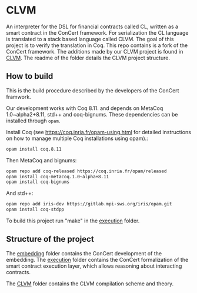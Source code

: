 # CLVM 

An interpreter for the DSL for financial contracts called CL, written as a smart contract in the ConCert framework. For serialization the CL language is translated
to a stack based language called CLVM. The goal of this project is to verify the translation in Coq. This repo contains is a fork of the ConCert framework. The additions made by our CLVM project is found in
[CLVM](execution/CLInterp). The readme of the folder details the CLVM project structure.

## How to build
This is the build procedure described by the developers of the ConCert framwork. 

Our development works with Coq 8.11. and depends on MetaCoq 1.0~alpha2+8.11,
std++ and coq-bignums. These dependencies can be installed through `opam`.

Install Coq (see https://coq.inria.fr/opam-using.html for detailed instructions on how to manage
multiple Coq installations using opam).:

```bash
opam install coq.8.11
```

Then MetaCoq and bignums:

```bash
opam repo add coq-released https://coq.inria.fr/opam/released
opam install coq-metacoq.1.0~alpha+8.11
opam install coq-bignums
```
And std++:

```bash
opam repo add iris-dev https://gitlab.mpi-sws.org/iris/opam.git
opam install coq-stdpp
```

To build this project run "make" in the [execution](execution/) folder.
## Structure of the project 

The [embedding](embedding/) folder contains the ConCert development of the embedding.
The [execution](execution/) folder contains the ConCert formalization of the smart contract execution layer, which allows reasoning about interacting contracts.

The [CLVM](execution/CLInterp) folder contains the CLVM compilation scheme and theory.